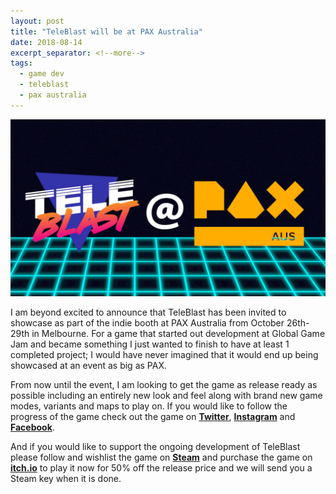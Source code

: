 ```yaml
---
layout: post
title: "TeleBlast will be at PAX Australia"
date: 2018-08-14
excerpt_separator: <!--more-->
tags:
  - game dev
  - teleblast
  - pax australia
---
```


<center>
    <img src="./pax-aus-announcement.png" alt="TeleBlast will be at PAX Australia"/>
</center>

I am beyond excited to announce that TeleBlast has been invited to showcase as part of the indie booth at PAX Australia from October 26th-29th in Melbourne. For a game that started out development at Global Game Jam and became something I just wanted to finish to have at least 1 completed project; I would have never imagined that it would end up being showcased at an event as big as PAX.

From now until the event, I am looking to get the game as release ready as possible including an entirely new look and feel along with brand new game modes, variants and maps to play on. If you would like to follow the progress of the game check out the game on [**Twitter**](https://twitter.com/teleblastgame), [**Instagram**](https://instagram.com/teleblast) and [**Facebook**](https://facebook.com/teleblast).

And if you would like to support the ongoing development of TeleBlast please follow and wishlist the game on [**Steam**](https://store.steampowered.com/app/915420/TeleBlast/) and purchase the game on [**itch.io**](https://timmahh.itch.io/teleblast) to play it now for 50% off the release price and we will send you a Steam key when it is done.
